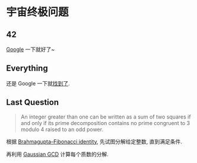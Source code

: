 # 宇宙终极问题

## 42
[Google](https://lmgtfy.com/?q=42+sum+of+three+cubes&s=g) 一下就好了~

## Everything
还是 Google 一下就[找到了](https://www.alpertron.com.ar/FCUBES.HTM).

## Last Question
> An integer greater than one can be written as a sum of two squares if and only if its prime decomposition contains no prime congruent to 3 modulo 4 raised to an odd power.

根据 [Brahmagupta–Fibonacci identity](https://en.wikipedia.org/wiki/Brahmagupta%E2%80%93Fibonacci_identity), 先试图分解给定整数, 直到满足条件.

再利用 [Gaussian GCD](https://math.stackexchange.com/questions/5877/efficiently-finding-two-squares-which-sum-to-a-prime) 计算每个质数的分解.
